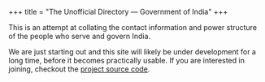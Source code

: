 +++
title = "The Unofficial Directory — Government of India"
+++

This is an attempt at collating the contact information and power structure of
the people who serve and govern India.

We are just starting out and this site will likely be under development for a long time,
before it becomes practically usable. If you are interested in joining, checkout
the [project source code](https://github.com/arunkd13/directory-gov-in).

